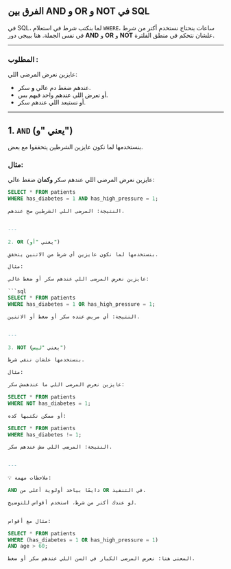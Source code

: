 ## الفرق بين AND و OR و NOT في SQL

في SQL، لما بنكتب شرط في استعلام `WHERE`، ساعات بنحتاج نستخدم أكتر من شرط في نفس الجملة. هنا بييجي دور **AND** و **OR** و **NOT** علشان نتحكم في منطق الفلترة.

---

### المطلوب :
عايزين نعرض المرضى اللي:
- عندهم ضغط دم عالي **و** سكر.
- أو نعرض اللي عندهم واحد فيهم بس.
- أو نستبعد اللي عندهم سكر.

---

## 1. `AND` (يعني "و")

بنستخدمها لما نكون عايزين الشرطين يتحققوا مع بعض.

### مثال:
عايزين نعرض المرضى اللي عندهم سكر **وكمان** ضغط عالي:

```sql
SELECT * FROM patients
WHERE has_diabetes = 1 AND has_high_pressure = 1;

النتيجة: المرضى اللي الشرطين صح عندهم.


---

2. OR (يعني "أو")

بنستخدمها لما نكون عايزين أي شرط من الاتنين يتحقق.

مثال:

عايزين نعرض المرضى اللي عندهم سكر أو ضغط عالي:

```sql
SELECT * FROM patients
WHERE has_diabetes = 1 OR has_high_pressure = 1;

النتيجة: أي مريض عنده سكر أو ضغط أو الاتنين.


---

3. NOT (يعني "ليس")

بنستخدمها علشان ننفي شرط.

مثال:

عايزين نعرض المرضى اللي ما عندهمش سكر:

SELECT * FROM patients
WHERE NOT has_diabetes = 1;

أو ممكن نكتبها كده:

SELECT * FROM patients
WHERE has_diabetes != 1;

النتيجة: المرضى اللي مش عندهم سكر.


---

💡 ملاحظات مهمة:

AND دايمًا بياخد أولوية أعلى من OR في التنفيذ.

لو عندك أكتر من شرط، استخدم أقواس للتوضيح.


مثال مع أقواس:

SELECT * FROM patients
WHERE (has_diabetes = 1 OR has_high_pressure = 1)
AND age > 60;

المعنى هنا: نعرض المرضى الكبار في السن اللي عندهم سكر أو ضغط.





